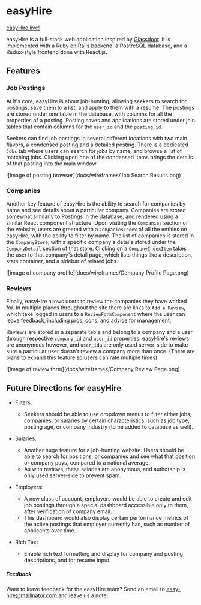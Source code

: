 # easyHire

[easyHire live!](easy-hire.me)

easyHire is a full-stack web application inspired by [Glassdoor](www.glassdoor.com). It is implemented with a Ruby on Rails backend, a PostreSQL database, and a Redux-style frontend done with React.js.

## Features

### Job Postings

At it's core, easyHire is about job-hunting, allowing seekers to search for postings, save them to a list, and apply to them with a resume. The postings are stored under one table in the database, with columns for all the properties of a posting. Posting saves and applications are stored under join tables that contain columns for the `user_id` and the `posting_id`.

Seekers can find job postings in several different locations with two main flavors, a condensed posting and a detailed posting. There is a dedicated `Jobs` tab where users can search for jobs by name, and browse a list of matching jobs. Clicking upon one of the condensed items brings the details of that posting into the main window.

![image of posting browser](docs/wireframes/Job Search Results.png)

### Companies

Another key feature of easyHire is the ability to search for companies by name and see details about a particular company. Companies are stored somewhat similarly to Postings in the database, and rendered using a similar React component structure. Upon visiting the `Companies` section of the website, users are greeted with a `CompaniesIndex` of all the entities on easyHire, with the ability to filter by name. The list of companies is stored in the `CompanyStore`, with a specific company's details stored under the `CompanyDetail` section of that store. Clicking on a `CompanyIndexItem` takes the user to that company's detail page, which lists things like a description, stats container, and a sidebar of related jobs.

![image of company profile](docs/wireframes/Company Profile Page.png)

### Reviews

Finally, easyHire allows users to review the companies they have worked for. In multiple places throughout the site there are links to `Add a Review`, which take logged in users to a `ReviewFormComponent` where the user can leave feedback, including pros, cons, and advice for management.

Reviews are stored in a separate table and belong to a company and a user through respective `company_id` and `user_id` properties. easyHire's reviews are anonymous however, and `user_id`s are only used server-side to make sure a particular user doesn't review a company more than once. (There are plans to expand this feature so users can rate multiple times)

![image of review form](docs/wireframes/Company Review Page.png)

## Future Directions for easyHire

- Filters:
  - Seekers should be able to use dropdown menus to filter either jobs, companies, or salaries by certain characteristics, such as job type, posting age, or company industry (to be added to database as well).

- Salaries:
  - Another huge feature for a job-hunting website. Users should be able to search for positions, or companies and see what that position or company pays, compared to a national average.
  - As with reviews, these salaries are anonymous, and authorship is only used server-side to prevent spam.

- Employers:
  - A new class of account, employers would be able to create and edit job postings through a special dashboard accessible only to them, after verification of company email.
  - This dashboard would also display certain performance metrics of the active postings that employer currently has, such as number of applicants over time.

- Rich Text
  - Enable rich text formatting and display for company and posting descriptions, and for resume input.

##### Feedback

Want to leave feedback for the easyHire team? Send an email to easy-hire@mailinator.com and leave us a note!
